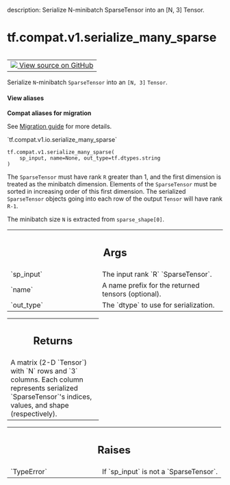 description: Serialize N-minibatch SparseTensor into an [N, 3] Tensor.

<div itemscope itemtype="http://developers.google.com/ReferenceObject">
<meta itemprop="name" content="tf.compat.v1.serialize_many_sparse" />
<meta itemprop="path" content="Stable" />
</div>

# tf.compat.v1.serialize_many_sparse

<!-- Insert buttons and diff -->

<table class="tfo-notebook-buttons tfo-api nocontent" align="left">
<td>
  <a target="_blank" href="https://github.com/tensorflow/tensorflow/blob/r2.4/tensorflow/python/ops/sparse_ops.py#L2138-L2165">
    <img src="https://www.tensorflow.org/images/GitHub-Mark-32px.png" />
    View source on GitHub
  </a>
</td>
</table>



Serialize `N`-minibatch `SparseTensor` into an `[N, 3]` `Tensor`.

<section class="expandable">
  <h4 class="showalways">View aliases</h4>
  <p>
<b>Compat aliases for migration</b>
<p>See
<a href="https://www.tensorflow.org/guide/migrate">Migration guide</a> for
more details.</p>
<p>`tf.compat.v1.io.serialize_many_sparse`</p>
</p>
</section>

<pre class="devsite-click-to-copy prettyprint lang-py tfo-signature-link">
<code>tf.compat.v1.serialize_many_sparse(
    sp_input, name=None, out_type=tf.dtypes.string
)
</code></pre>



<!-- Placeholder for "Used in" -->

The `SparseTensor` must have rank `R` greater than 1, and the first dimension
is treated as the minibatch dimension.  Elements of the `SparseTensor`
must be sorted in increasing order of this first dimension.  The serialized
`SparseTensor` objects going into each row of the output `Tensor` will have
rank `R-1`.

The minibatch size `N` is extracted from `sparse_shape[0]`.

<!-- Tabular view -->
 <table class="responsive fixed orange">
<colgroup><col width="214px"><col></colgroup>
<tr><th colspan="2"><h2 class="add-link">Args</h2></th></tr>

<tr>
<td>
`sp_input`
</td>
<td>
The input rank `R` `SparseTensor`.
</td>
</tr><tr>
<td>
`name`
</td>
<td>
A name prefix for the returned tensors (optional).
</td>
</tr><tr>
<td>
`out_type`
</td>
<td>
The `dtype` to use for serialization.
</td>
</tr>
</table>



<!-- Tabular view -->
 <table class="responsive fixed orange">
<colgroup><col width="214px"><col></colgroup>
<tr><th colspan="2"><h2 class="add-link">Returns</h2></th></tr>
<tr class="alt">
<td colspan="2">
A matrix (2-D `Tensor`) with `N` rows and `3` columns. Each column
represents serialized `SparseTensor`'s indices, values, and shape
(respectively).
</td>
</tr>

</table>



<!-- Tabular view -->
 <table class="responsive fixed orange">
<colgroup><col width="214px"><col></colgroup>
<tr><th colspan="2"><h2 class="add-link">Raises</h2></th></tr>

<tr>
<td>
`TypeError`
</td>
<td>
If `sp_input` is not a `SparseTensor`.
</td>
</tr>
</table>

